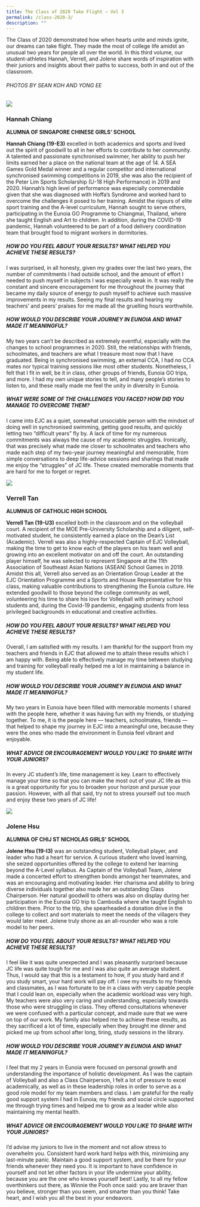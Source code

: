 ```yaml
---
title: The Class of 2020 Take Flight – Vol 3
permalink: /class-2020-3/
description: ""
---
```


The Class of 2020 demonstrated how when hearts unite and minds ignite, our dreams can take flight. They made the most of college life amidst an unusual two years for people all over the world. In this third volume, our student-athletes Hannah, Verrell, and Jolene share words of inspiration with their juniors and insights about their paths to success, both in and out of the classroom. 

###### PHOTOS BY SEAN KOH AND YONG EE

![](/images/Class2020_Hannah.jpg)

### Hannah Chiang
**ALUMNA OF SINGAPORE CHINESE GIRLS' SCHOOL**

**Hannah Chiang (19-E3)** excelled in both academics and sports and lived out the spirit of goodwill to all in her efforts to contribute to her community. A talented and passionate synchronised swimmer, her ability to push her limits earned her a place on the national team at the age of 14. A SEA Games Gold Medal winner and a regular competitor and international synchronised swimming competitions in 2019, she was also the recipient of the Peter Lim Sports Scholarship (U-18 High Performance) in 2019 and 2020. Hannah’s high level of performance was especially commendable given that she was diagnosed with Hoffa’s Syndrome and worked hard to overcome the challenges it posed to her training. Amidst the rigours of elite sport training and the A-level curriculum, Hannah sought to serve others, participating in the Eunoia GO Programme to Chiangmai, Thailand, where she taught English and Art to children. In addition, during the COVID-19 pandemic, Hannah volunteered to be part of a food delivery coordination team that brought food to migrant workers in dormitories.

##### HOW DO YOU FEEL ABOUT YOUR RESULTS? WHAT HELPED YOU ACHIEVE THESE RESULTS?

I was surprised, in all honesty, given my grades over the last two years, the number of commitments I had outside school, and the amount of effort I needed to push myself in subjects I was especially weak in. It was really the constant and sincere encouragement for me throughout the journey that became my daily source of energy to push myself to achieve such massive improvements in my results. Seeing my final results and hearing my teachers’ and peers’ praises for me made all the gruelling hours worthwhile.

##### HOW WOULD YOU DESCRIBE YOUR JOURNEY IN EUNOIA AND WHAT MADE IT MEANINGFUL?

My two years can’t be described as extremely eventful, especially with the changes to school programmes in 2020. Still, the relationships with friends, schoolmates, and teachers are what I treasure most now that I have graduated. Being in synchronised swimming, an external CCA, I had no CCA mates nor typical training sessions like most other students. Nonetheless, I felt that I fit in well, be it in class, other groups of friends, Eunoia GO trips, and more. I had my own unique stories to tell, and many people’s stories to listen to, and these really made me feel the unity in diversity in Eunoia.

##### WHAT WERE SOME OF THE CHALLENGES YOU FACED? HOW DID YOU MANAGE TO OVERCOME THEM?

I came into EJC as a quiet, somewhat unsociable person with the mindset of doing well in synchronised swimming, getting good results, and quickly letting two “difficult years” fly by. A lack of time for my numerous commitments was always the cause of my academic struggles. Ironically, that was precisely what made me closer to schoolmates and teachers who made each step of my two-year journey meaningful and memorable, from simple conversations to deep life-advice sessions and sharings that made me enjoy the “struggles” of JC life. These created memorable moments that are hard for me to forget or regret.

![](/images/Class2020_Verrell.jpg)

### Verrell Tan
**ALUMNUS OF CATHOLIC HIGH SCHOOL**

**Verrell Tan (19-U3)** excelled both in the classroom and on the volleyball court. A recipient of the MOE Pre-University Scholarship and a diligent, self-motivated student, he consistently earned a place on the Dean’s List (Academic). Verrell was also a highly-respected Captain of EJC Volleyball, making the time to get to know each of the players on his team well and growing into an excellent motivator on and off the court. An outstanding player himself, he was selected to represent Singapore at the 11th Association of Southeast Asian Nations (ASEAN) School Games in 2019. Amidst this all, Verrell also served as an Orientation Group Leader at the EJC Orientation Programme and a Sports and House Representative for his class, making valuable contributions to strengthening the Eunoia culture. He extended goodwill to those beyond the college community as well, volunteering his time to share his love for Volleyball with primary school students and, during the Covid-19 pandemic, engaging students from less privileged backgrounds in educational and creative activities. 

##### HOW DO YOU FEEL ABOUT YOUR RESULTS? WHAT HELPED YOU ACHIEVE THESE RESULTS?

Overall, I am satisfied with my results. I am thankful for the support from my teachers and friends in EJC that allowed me to attain these results which I am happy with. Being able to effectively manage my time between studying and training for volleyball really helped me a lot in maintaining a balance in my student life.

##### HOW WOULD YOU DESCRIBE YOUR JOURNEY IN EUNOIA AND WHAT MADE IT MEANINGFUL?

My two years in Eunoia have been filled with memorable moments I shared with the people here, whether it was having fun with my friends, or studying together. To me, it is the people here — teachers, schoolmates, friends — that helped to shape my journey in EJC into a meaningful one, because they were the ones who made the environment in Eunoia feel vibrant and enjoyable.

##### WHAT ADVICE OR ENCOURAGEMENT WOULD YOU LIKE TO SHARE WITH YOUR JUNIORS?

In every JC student’s life, time management is key. Learn to effectively manage your time so that you can make the most out of your JC life as this is a great opportunity for you to broaden your horizon and pursue your passion. However, with all that said, try not to stress yourself out too much and enjoy these two years of JC life!

![](/images/Class2020_Jolene.jpg)

### Jolene Hsu
**ALUMNA OF CHIJ ST NICHOLAS GIRLS' SCHOOL**

**Jolene Hsu (19-I3)** was an outstanding student, Volleyball player, and leader who had a heart for service. A curious student who loved learning, she seized opportunities offered by the college to extend her learning beyond the A-Level syllabus. As Captain of the Volleyball Team, Jolene made a concerted effort to strengthen bonds amongst her teammates, and was an encouraging and motivating leader. Her charisma and ability to bring diverse individuals together also made her an outstanding Class Chairperson. Her natural goodwill to others was also on display during her participation in the Eunoia GO trip to Cambodia where she taught English to children there. Prior to the trip, she spearheaded a donation drive in the college to collect and sort materials to meet the needs of the villagers they would later meet. Jolene truly shone as an all-rounder who was a role model to her peers.

##### HOW DO YOU FEEL ABOUT YOUR RESULTS? WHAT HELPED YOU ACHIEVE THESE RESULTS?

I feel like it was quite unexpected and I was pleasantly surprised because JC life was quite tough for me and I was also quite an average student. Thus, I would say that this is a testament to how, if you study hard and if you study smart, your hard work will pay off. I owe my results to my friends and classmates, as I was fortunate to be in a class with very capable people that I could lean on, especially when the academic workload was very high. My teachers were also very caring and understanding, especially towards those who were struggling in class. They offered consultations whenever we were confused with a particular concept, and made sure that we were on top of our work. My family also helped me to achieve these results, as they sacrificed a lot of time, especially when they brought me dinner and picked me up from school after long, tiring, study sessions in the library.

##### HOW WOULD YOU DESCRIBE YOUR JOURNEY IN EUNOIA AND WHAT MADE IT MEANINGFUL?

I feel that my 2 years in Eunoia were focused on personal growth and understanding the importance of holistic development. As I was the captain of Volleyball and also a Class Chairperson, I felt a lot of pressure to excel academically, as well as in these leadership roles in order to serve as a good role model for my team members and class. I am grateful for the really good support system I had in Eunoia; my friends and social circle supported me through trying times and helped me to grow as a leader while also maintaining my mental health.

##### WHAT ADVICE OR ENCOURAGEMENT WOULD YOU LIKE TO SHARE WITH YOUR JUNIORS?

I’d advise my juniors to live in the moment and not allow stress to overwhelm you. Consistent hard work hard helps with this, minimising any last-minute panic. Maintain a good support system, and be there for your friends whenever they need you. It is important to have confidence in yourself and not let other factors in your life undermine your ability, because you are the one who knows yourself best! Lastly, to all my fellow overthinkers out there, as Winnie the Pooh once said: you are braver than you believe, stronger than you seem, and smarter than you think! Take heart, and I wish you all the best in your endeavors.